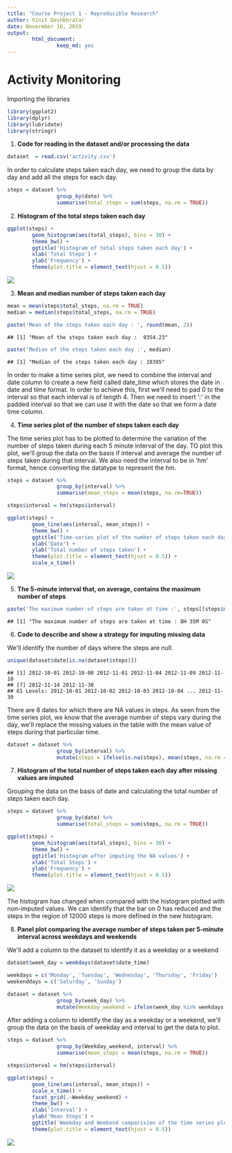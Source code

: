 ```yaml
---
title: "Course Project 1 - Reproducible Research"
author: Vinit Deshbhratar
date: Novermber 16, 2019
output: 
        html_document:
                keep_md: yes
---
```


# Activity Monitoring

Importing the libraries

```r
library(ggplot2)
library(dplyr)
library(lubridate)
library(stringr)
```

1. **Code for reading in the dataset and/or processing the data**


```r
dataset  = read.csv('activity.csv')
```

In order to calculate steps taken each day, we need to group the data by day and add 
all the steps for each day.


```r
steps = dataset %>%
                group_by(date) %>%
                summarise(total_steps = sum(steps, na.rm = TRUE))
```

2. **Histogram of the total steps taken each day**


```r
ggplot(steps) +
        geom_histogram(aes(total_steps), bins = 30) +
        theme_bw() +
        ggtitle('Histogram of total steps taken each day') +
        xlab('Total Steps') +
        ylab('Frequency') +
        theme(plot.title = element_text(hjust = 0.5))
```

![](PA1_template_files/figure-html/unnamed-chunk-4-1.png)<!-- -->

3. **Mean and median number of steps taken each day**


```r
mean = mean(steps$total_steps, na.rm = TRUE)
median = median(steps$total_steps, na.rm = TRUE)

paste('Mean of the steps taken each day : ', round(mean, 2))
```

```
## [1] "Mean of the steps taken each day :  9354.23"
```

```r
paste('Median of the steps taken each day :', median)
```

```
## [1] "Median of the steps taken each day : 10395"
```

In order to make a time series plot, we need to combine the interval and date column to create a new field called date_time which stores the date in date and time format.
In order to achieve this, first we'll need to pad 0 to the interval so that each interval is of length 4. Then we need to insert ':' in the padded interval so that we can use it with the date so that we form a date time column.



4. **Time series plot of the number of steps taken each day**

The time series plot has to be plotted to determine the variation of the number of steps taken during each 5 minute interval of the day. TO plot this plot, we'll group the data on the basis if interval and average the number of steps taken during that interval. We also need the interval to be in 'hm' format, hence converting the datatype to represent the hm.


```r
steps = dataset %>%
                group_by(interval) %>%
                summarise(mean_steps = mean(steps, na.rm=TRUE))

steps$interval = hm(steps$interval)
```


```r
ggplot(steps) +
        geom_line(aes(interval, mean_steps)) +
        theme_bw() +
        ggtitle('Time-series plot of the number of steps taken each day') +
        xlab('Date') +
        ylab('Total number of steps taken') +
        theme(plot.title = element_text(hjust = 0.5)) +
        scale_x_time()
```

![](PA1_template_files/figure-html/unnamed-chunk-8-1.png)<!-- -->

5. **The 5-minute interval that, on average, contains the maximum number of steps**


```r
paste('The maximum number of steps are taken at time :', steps[[steps$mean_steps == max(steps$mean_steps) ,1]])
```

```
## [1] "The maximum number of steps are taken at time : 8H 35M 0S"
```

6. **Code to describe and show a strategy for imputing missing data**

We'll identify the number of days where the steps are null.


```r
unique(dataset$date[is.na(dataset$steps)])
```

```
## [1] 2012-10-01 2012-10-08 2012-11-01 2012-11-04 2012-11-09 2012-11-10
## [7] 2012-11-14 2012-11-30
## 61 Levels: 2012-10-01 2012-10-02 2012-10-03 2012-10-04 ... 2012-11-30
```

There are 8 dates for which there are NA values in steps. As seen from the time series plot, we know that the average number of steps vary during the day, we'll replace the missing values in the table with the mean value of steps during that particular time.


```r
dataset = dataset %>%
                group_by(interval) %>%
                mutate(steps = ifelse(is.na(steps), mean(steps, na.rm = TRUE), steps))
```

7. **Histogram of the total number of steps taken each day after missing values are imputed**

Grouping the data on the basis of date and calculating the total number of steps taken each day.


```r
steps = dataset %>%
                group_by(date) %>%
                summarise(total_steps = sum(steps, na.rm = TRUE))
```


```r
ggplot(steps) +
        geom_histogram(aes(total_steps), bins = 30) +
        theme_bw() +
        ggtitle('Histogram after imputing the NA values') +
        xlab('Total Steps') +
        ylab('Frequency') +
        theme(plot.title = element_text(hjust = 0.5))
```

![](PA1_template_files/figure-html/unnamed-chunk-13-1.png)<!-- -->

The histogram has changed when compared with the histogram plotted with non-imputed values. We can identify that the bar on 0 has reduced and the steps in the region of 12000 steps is more defined in the new histogram.

8. **Panel plot comparing the average number of steps taken per 5-minute interval across weekdays and weekends**

We'll add a column to the dataset to identify it as a weekday or a weekend


```r
dataset$week_day = weekdays(dataset$date_time)

weekdays = c('Monday', 'Tuesday', 'Wednesday', 'Thursday', 'Friday')
weekenddays = c('Saturday', 'Sunday')

dataset = dataset %>%
                group_by(week_day) %>%
                mutate(Weekday_weekend = ifelse(week_day %in% weekdays, 'Weekday', 'Weekend'))
```

After adding a column to identify the day as a weekday or a weekend, we'll group the data on the basis of weekday and interval to get the data to plot.


```r
steps = dataset %>%
                group_by(Weekday_weekend, interval) %>%
                summarise(mean_steps = mean(steps, na.rm = TRUE))

steps$interval = hm(steps$interval)
```


```r
ggplot(steps) +
        geom_line(aes(interval, mean_steps)) +
        scale_x_time() +
        facet_grid(.~Weekday_weekend) +
        theme_bw() +
        xlab('Interval') +
        ylab('Mean Steps') +
        ggtitle('Weekday and Weekend comparision of the time series plot for steps') +
        theme(plot.title = element_text(hjust = 0.5))
```

![](PA1_template_files/figure-html/unnamed-chunk-16-1.png)<!-- -->


